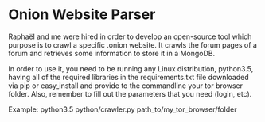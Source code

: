 # Onion Website Parser
Raphaël and me were hired in order to develop an open-source tool which purpose is to crawl a specific .onion website. It crawls the forum pages of a forum and retrieves some information to store it in a MongoDB.

In order to use it, you need to be running any Linux distribution, python3.5, having all of the required libraries in the requirements.txt file downloaded via pip or easy_install and provide to the commandline your tor browser folder. Also, remember to fill out the parameters that you need (login, etc).

Example: python3.5 python/crawler.py path_to/my_tor_browser/folder

